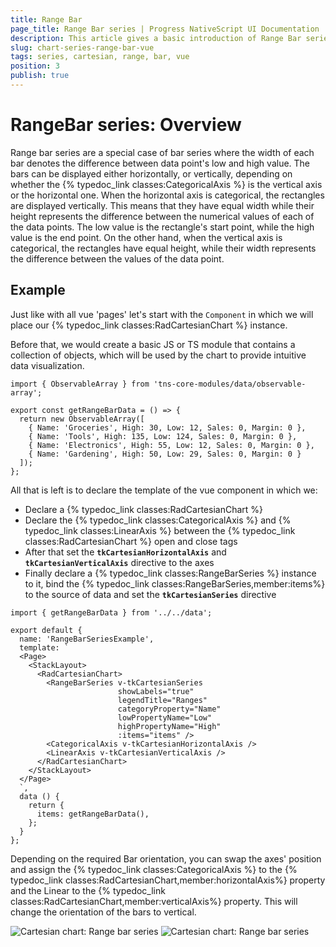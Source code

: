 ```yaml
---
title: Range Bar
page_title: Range Bar series | Progress NativeScript UI Documentation
description: This article gives a basic introduction of Range Bar series and continues with a sample scenario of how Range Bar series are used.
slug: chart-series-range-bar-vue
tags: series, cartesian, range, bar, vue
position: 3
publish: true
---
```


# RangeBar series: Overview
Range bar series are a special case of bar series where the width of each bar denotes the difference between data point's low and high value. The bars can be displayed either horizontally, or vertically, depending on whether the {% typedoc_link classes:CategoricalAxis %} is the vertical axis or the horizontal one. When the horizontal axis is categorical, the rectangles are displayed vertically. This means that they have equal width while their height represents the difference between the numerical values of each of the data points. The low value is the rectangle's start point, while the high value is the end point. On the other hand, when the vertical axis is categorical, the rectangles have equal height, while their width represents the difference between the values of the data point.

## Example
Just like with all vue 'pages' let's start with the `Component` in which we will place our {% typedoc_link classes:RadCartesianChart %} instance.

Before that, we would create a basic JS or TS module that contains a collection of objects, which will be used by the chart to provide intuitive data visualization.

```
import { ObservableArray } from 'tns-core-modules/data/observable-array';

export const getRangeBarData = () => {
  return new ObservableArray([
    { Name: 'Groceries', High: 30, Low: 12, Sales: 0, Margin: 0 },
    { Name: 'Tools', High: 135, Low: 124, Sales: 0, Margin: 0 },
    { Name: 'Electronics', High: 55, Low: 12, Sales: 0, Margin: 0 },
    { Name: 'Gardening', High: 50, Low: 29, Sales: 0, Margin: 0 }
  ]);
};
```

All that is left is to declare the template of the vue component in which we:

- Declare a {% typedoc_link classes:RadCartesianChart %}
- Declare the {% typedoc_link classes:CategoricalAxis %} and {% typedoc_link classes:LinearAxis %} between the {% typedoc_link classes:RadCartesianChart %} open and close tags
- After that set the **`tkCartesianHorizontalAxis`** and **`tkCartesianVerticalAxis`** directive to the axes
- Finally declare a {% typedoc_link classes:RangeBarSeries %} instance to it, bind the {% typedoc_link classes:RangeBarSeries,member:items%} to the source of data and set the **`tkCartesianSeries`** directive

```
import { getRangeBarData } from '../../data';

export default {
  name: 'RangeBarSeriesExample',
  template: `
  <Page>
    <StackLayout>
      <RadCartesianChart>
        <RangeBarSeries v-tkCartesianSeries
                        showLabels="true"
                        legendTitle="Ranges"
                        categoryProperty="Name"
                        lowPropertyName="Low"
                        highPropertyName="High"
                        :items="items" />
        <CategoricalAxis v-tkCartesianHorizontalAxis />
        <LinearAxis v-tkCartesianVerticalAxis />
      </RadCartesianChart>
    </StackLayout>
  </Page>
  `,
  data () {
    return {
      items: getRangeBarData(),
    };
  }
};
```

Depending on the required Bar orientation, you can swap the axes' position and assign the {% typedoc_link classes:CategoricalAxis %} to the {% typedoc_link classes:RadCartesianChart,member:horizontalAxis%} property and the Linear to the {% typedoc_link classes:RadCartesianChart,member:verticalAxis%} property. This will change the orientation of the bars to vertical.

![Cartesian chart: Range bar series](../../../../ui/img/ns_ui/range_bar_series_android.png "Range bar series on Android.") ![Cartesian chart: Range bar series](../../../../ui/img/ns_ui/range_bar_series_ios.png "Range bar series on iOS.")
